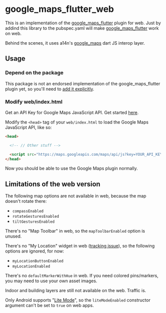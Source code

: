 # google_maps_flutter_web

This is an implementation of the [google_maps_flutter](https://pub.dev/packages/google_maps_flutter) plugin for web. Just by addind this library to the pubspec.yaml will make [google_maps_flutter](https://pub.dev/packages/google_maps_flutter) work on web.

Behind the scenes, it uses a14n's [google_maps](https://pub.dev/packages/google_maps) dart JS interop layer.

## Usage

### Depend on the package

This package is not an endorsed implementation of the google_maps_flutter plugin yet, so you'll need to 
[add it explicitly](https://pub.dev/packages/google_maps_flutter_web/install). 

### Modify web/index.html

Get an API Key for Google Maps JavaScript API. Get started [here](https://developers.google.com/maps/documentation/javascript/get-api-key).

Modify the `<head>` tag of your `web/index.html` to load the Google Maps JavaScript API, like so:

```html
<head>

  <!-- // Other stuff -->

  <script src="https://maps.googleapis.com/maps/api/js?key=YOUR_API_KEY"></script>
</head>
```

Now you should be able to use the Google Maps plugin normally.

## Limitations of the web version

The following map options are not available in web, because the map doesn't rotate there:

* `compassEnabled`
* `rotateGesturesEnabled`
* `tiltGesturesEnabled`

There's no "Map Toolbar" in web, so the `mapToolbarEnabled` option is unused.

There's no "My Location" widget in web ([tracking issue](https://github.com/flutter/flutter/issues/64073)), so the following options are ignored, for now:

* `myLocationButtonEnabled`
* `myLocationEnabled`

There's no `defaultMarkerWithHue` in web. If you need colored pins/markers, you may need to use your own asset images.

Indoor and building layers are still not available on the web. Traffic is.

Only Android supports "[Lite Mode](https://developers.google.com/maps/documentation/android-sdk/lite)", so the `liteModeEnabled` constructor argument can't be set to `true` on web apps.
